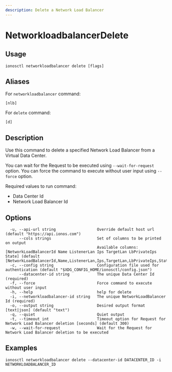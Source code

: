 ```yaml
---
description: Delete a Network Load Balancer
---
```


# NetworkloadbalancerDelete

## Usage

```text
ionosctl networkloadbalancer delete [flags]
```

## Aliases

For `networkloadbalancer` command:

```text
[nlb]
```

For `delete` command:

```text
[d]
```

## Description

Use this command to delete a specified Network Load Balancer from a Virtual Data Center.

You can wait for the Request to be executed using `--wait-for-request` option. You can force the command to execute without user input using `--force` option.

Required values to run command:

* Data Center Id
* Network Load Balancer Id

## Options

```text
  -u, --api-url string                  Override default host url (default "https://api.ionos.com")
      --cols strings                    Set of columns to be printed on output 
                                        Available columns: [NetworkLoadBalancerId Name ListenerLan Ips TargetLan LbPrivateIps State] (default [NetworkLoadBalancerId,Name,ListenerLan,Ips,TargetLan,LbPrivateIps,State])
  -c, --config string                   Configuration file used for authentication (default "$XDG_CONFIG_HOME/ionosctl/config.json")
      --datacenter-id string            The unique Data Center Id (required)
  -f, --force                           Force command to execute without user input
  -h, --help                            help for delete
  -i, --networkloadbalancer-id string   The unique NetworkLoadBalancer Id (required)
  -o, --output string                   Desired output format [text|json] (default "text")
  -q, --quiet                           Quiet output
  -t, --timeout int                     Timeout option for Request for Network Load Balancer deletion [seconds] (default 300)
  -w, --wait-for-request                Wait for the Request for Network Load Balancer deletion to be executed
```

## Examples

```text
ionosctl networkloadbalancer delete --datacenter-id DATACENTER_ID -i NETWORKLOADBALANCER_ID
```

